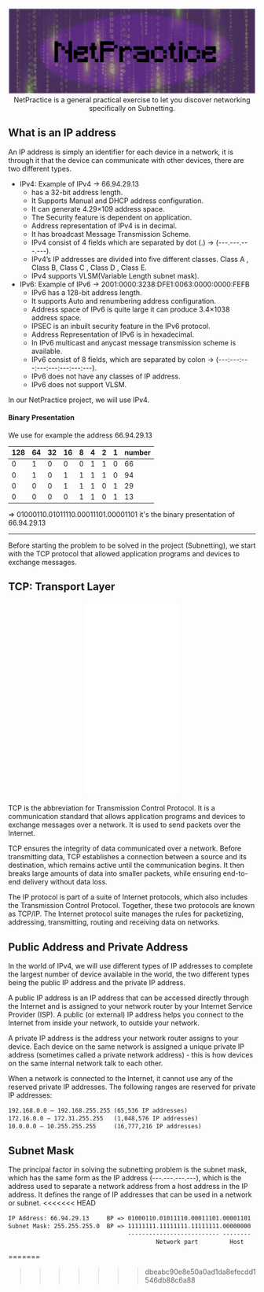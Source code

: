 <div align="center">
<img width=1000 hiegth=400 src="doc/Group%205.png">
</div>

<div align="center">
NetPractice is a general practical exercise to let you discover networking specifically on Subnetting.
</div>

## What is  an IP address
An IP address is simply an identifier for each device in a network, it is through it that the device can communicate with other devices, there are two different types.
- IPv4: Example of IPv4 -> 66.94.29.13
  - has a 32-bit address length.
  - It Supports Manual and DHCP address configuration.
  - It can generate 4.29×109 address space.
  - The Security feature is dependent on application.
  - Address representation of IPv4 is in decimal.
  - It has broadcast Message Transmission Scheme.
  - IPv4 consist of 4 fields which are separated by dot (.) -> (---.---.---.---).
  - IPv4’s  IP addresses are divided into five different classes. Class A , Class B, Class C , Class D , Class E.
  - IPv4 supports VLSM(Variable Length subnet mask).
- IPv6: Example of IPv6 -> 2001:0000:3238:DFE1:0063:0000:0000:FEFB
  - IPv6 has a 128-bit address length.
  - It supports Auto and renumbering address configuration.
  - Address space of IPv6 is quite large it can produce 3.4×1038 address space.
  - IPSEC is an inbuilt security feature in the IPv6 protocol.
  - Address Representation of IPv6 is in hexadecimal.
  - In IPv6 multicast and anycast message transmission scheme is available.
  - IPv6 consist of 8 fields, which are separated by colon -> (---:---:---:---:---:---:---:---).
  - IPv6 does not have any classes of IP address.
  - IPv6 does not support VLSM.

In our NetPractice project, we will use IPv4.
#### Binary Presentation
We use for example the address 66.94.29.13

| 128 | 64 | 32 | 16 | 8 | 4 | 2 | 1 | number |
| - | - | - | - | - | - | - | - | - |
| 0 | 1 | 0 | 0 | 0 | 1 | 1 | 0 | 66 |
| 0 | 1 | 0 | 1 | 1 | 1 | 1 | 0 | 94 |
| 0 | 0 | 0 | 1 | 1 | 1 | 0 | 1 | 29 |
| 0 | 0 | 0 | 0 | 1 | 1 | 0 | 1 | 13 |

=> 01000110.01011110.00011101.00001101 it's the binary presentation of 66.94.29.13


<hr/>
Before starting the problem to be solved in the project (Subnetting), we start with the TCP protocol that allowed application programs and devices to exchange messages.

## TCP: Transport Layer

<div align="center">
<img width=200 hiegth=200 src="doc/tcp.png">
</div>

TCP is the abbreviation for Transmission Control Protocol. It is a communication standard that allows application programs and devices to exchange messages over a network. It is used to send packets over the Internet.

TCP ensures the integrity of data communicated over a network. Before transmitting data, TCP establishes a connection between a source and its destination, which remains active until the communication begins. It then breaks large amounts of data into smaller packets, while ensuring end-to-end delivery without data loss.

The IP protocol is part of a suite of Internet protocols, which also includes the Transmission Control Protocol. Together, these two protocols are known as TCP/IP. The Internet protocol suite manages the rules for packetizing, addressing, transmitting, routing and receiving data on networks.

## Public Address and Private Address

In the world of IPv4, we will use different types of IP addresses to complete the largest number of device available in the world, the two different types being the public IP address and the private IP address.

A public IP address is an IP address that can be accessed directly through the Internet and is assigned to your network router by your Internet Service Provider (ISP). A public (or external) IP address helps you connect to the Internet from inside your network, to outside your network.

A private IP address is the address your network router assigns to your device. Each device on the same network is assigned a unique private IP address (sometimes called a private network address) - this is how devices on the same internal network talk to each other.

When a network is connected to the Internet, it cannot use any of the reserved private IP addresses. The following ranges are reserved for private IP addresses:

```
192.168.0.0 – 192.168.255.255 (65,536 IP addresses)
172.16.0.0 – 172.31.255.255   (1,048,576 IP addresses)
10.0.0.0 – 10.255.255.255     (16,777,216 IP addresses)
```

## Subnet Mask

The principal factor in solving the subnetting problem is the subnet mask, which has the same form as the IP address (---.---.---.---), which is the address used to separate a network address from a host address in the IP address. It defines the range of IP addresses that can be used in a network or subnet.
<<<<<<< HEAD

```
IP Address: 66.94.29.13     BP => 01000110.01011110.00011101.00001101
Subnet Mask: 255.255.255.0  BP => 11111111.11111111.11111111.00000000
                                  -------------------------- --------
                                          Network part         Host
```
=======
>>>>>>> dbeabc90e8e50a0ad1da8efecdd1546db88c6a88
